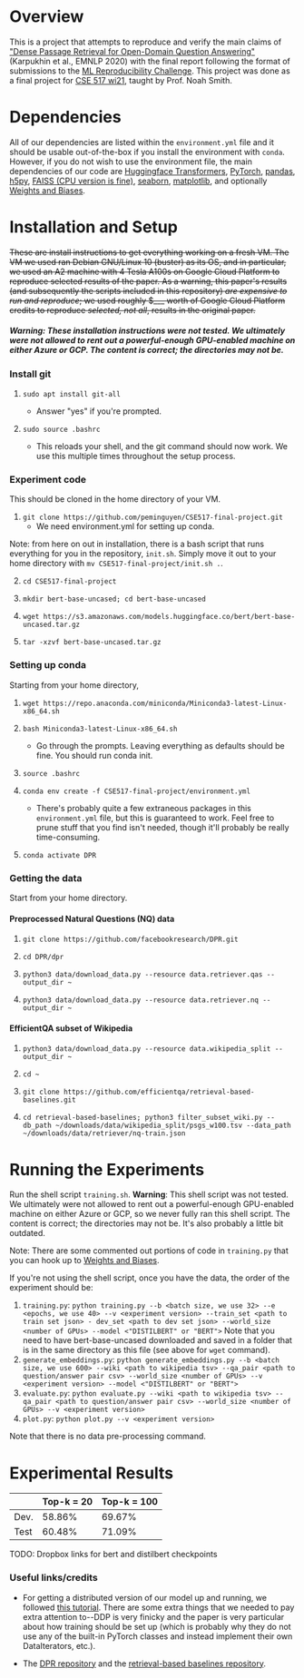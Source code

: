 # Overview

This is a project that attempts to reproduce and verify the main claims of ["Dense Passage Retrieval for Open-Domain Question Answering"](https://arxiv.org/pdf/2004.04906.pdf) (Karpukhin et al., EMNLP 2020) with the final report following the format of submissions to the [ML Reproducibility Challenge](https://paperswithcode.com/rc2020). This project was done as a final project for [CSE 517 wi21](https://docs.google.com/document/d/1gBz2w79DBrGjNGq2TMqJBDIWzUGsQacWFAszZKz6OKI/edit), taught by Prof. Noah Smith.

# Dependencies

All of our dependencies are listed within the `environment.yml` file and it should be usable out-of-the-box if you install the environment with `conda`. However, if you do not wish to use the environment file, the main dependencies of our code are [Huggingface Transformers](https://huggingface.co/transformers/), [PyTorch](https://pytorch.org/), [pandas](https://pandas.pydata.org/), [h5py](https://www.h5py.org/), [FAISS (CPU version is fine)](https://github.com/facebookresearch/faiss), [seaborn](https://seaborn.pydata.org/), [matplotlib](https://matplotlib.org/), and optionally [Weights and Biases](https://wandb.ai/site).

# Installation and Setup

~~These are install instructions to get everything working on a fresh VM. The VM we used ran Debian GNU/Linux 10 (buster) as its OS, and in particular, we used an A2 machine with 4 Tesla A100s on Google Cloud Platform to reproduce selected results of the paper. As a warning, this paper's results (and subsequently the scripts included in this repository) *are expensive to run and reproduce*; we used roughly $___ worth of Google Cloud Platform credits to reproduce *selected, not all*, results in the original paper.~~ 

##### **Warning**: These installation instructions were not tested. We ultimately were not allowed to rent out a powerful-enough GPU-enabled machine on either Azure or GCP. The content is correct; the directories may not be.

### Install git

1. `sudo apt install git-all`
	* Answer "yes" if you're prompted.

2. `sudo source .bashrc`
	* This reloads your shell, and the git command should now work. We use this multiple times throughout the setup process.

### Experiment code

This should be cloned in the home directory of your VM.

1. `git clone https://github.com/peminguyen/CSE517-final-project.git`
	* We need environment.yml for setting up conda.

Note: from here on out in installation, there is a bash script that runs everything for you in the repository, `init.sh`. Simply move it out to your home directory with `mv CSE517-final-project/init.sh .`.

2. `cd CSE517-final-project`

3. `mkdir bert-base-uncased; cd bert-base-uncased`
 
4. `wget https://s3.amazonaws.com/models.huggingface.co/bert/bert-base-uncased.tar.gz`

5. `tar -xzvf bert-base-uncased.tar.gz`

### Setting up conda

Starting from your home directory,

1. `wget https://repo.anaconda.com/miniconda/Miniconda3-latest-Linux-x86_64.sh`

2. `bash Miniconda3-latest-Linux-x86_64.sh`
	* Go through the prompts. Leaving everything as defaults should be fine. You should run conda init.

3. `source .bashrc`

4. `conda env create -f CSE517-final-project/environment.yml`
	* There's probably quite a few extraneous packages in this `environment.yml` file, but this is guaranteed to work. Feel free to prune stuff that you find isn't needed, though it'll probably be really time-consuming.

5. `conda activate DPR`

### Getting the data

Start from your home directory.

#### Preprocessed Natural Questions (NQ) data

1. `git clone https://github.com/facebookresearch/DPR.git`

2. `cd DPR/dpr`

3. `python3 data/download_data.py --resource data.retriever.qas --output_dir ~`

4. `python3 data/download_data.py --resource data.retriever.nq --output_dir ~`

#### EfficientQA subset of Wikipedia

1. `python3 data/download_data.py --resource data.wikipedia_split --output_dir ~`

2. `cd ~`

3. `git clone https://github.com/efficientqa/retrieval-based-baselines.git`

4. `cd retrieval-based-baselines; python3 filter_subset_wiki.py --db_path ~/downloads/data/wikipedia_split/psgs_w100.tsv --data_path ~/downloads/data/retriever/nq-train.json`



# Running the Experiments

Run the shell script `training.sh`. **Warning**: This shell script was not tested. We ultimately were not allowed to rent out a powerful-enough GPU-enabled machine on either Azure or GCP, so we never fully ran this shell script. The content is correct; the directories may not be. It's also probably a little bit outdated.

Note: There are some commented out portions of code in `training.py` that you can hook up to [Weights and Biases](https://wandb.ai/site).

If you're not using the shell script, once you have the data, the order of the experiment should be:

1. `training.py`: `python training.py --b <batch size, we use 32> --e <epochs, we use 40> --v <experiment version> --train_set <path to train set json> - dev_set <path to dev set json> --world_size <number of GPUs> --model <"DISTILBERT" or "BERT">` Note that you need to have bert-base-uncased downloaded and saved in a folder that is in the same directory as this file (see above for `wget` command).
2. `generate_embeddings.py`: `python generate_embeddings.py --b <batch size, we use 600> --wiki <path to wikipedia tsv> --qa_pair <path to question/answer pair csv> --world_size <number of GPUs> --v <experiment version> --model <"DISTILBERT" or "BERT">`
4. `evaluate.py`: `python evaluate.py --wiki <path to wikipedia tsv> --qa_pair <path to question/answer pair csv> --world_size <number of GPUs> --v <experiment version>`
5. `plot.py`: `python plot.py --v <experiment version>`

Note that there is no data pre-processing command.

# Experimental Results

|| Top-k = 20 | Top-k = 100 |
|-----| --- | ----------- |
|Dev.| 58.86% | 69.67% |
|Test| 60.48% | 71.09% |

TODO: Dropbox links for bert and distilbert checkpoints

### Useful links/credits

* For getting a distributed version of our model up and running, we followed [this tutorial](https://yangkky.github.io/2019/07/08/distributed-pytorch-tutorial.html). There are some extra things that we needed to pay extra attention to--DDP is very finicky and the paper is very particular about how training should be set up (which is probably why they do not use any of the built-in PyTorch classes and instead implement their own DataIterators, etc.).

* The [DPR repository](https://github.com/facebookresearch/DPR) and the [retrieval-based baselines repository](https://github.com/efficientqa/retrieval-based-baselines).


